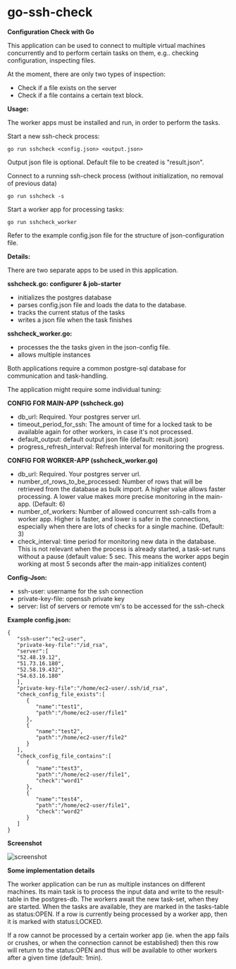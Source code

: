 
# go-ssh-check
**Configuration Check with Go**

This application can be used to connect to multiple virtual machines concurrently and to perform certain tasks on them, e.g.. checking configuration, inspecting files.

At the moment, there are only two types of inspection:
- Check if a file exists on the server
- Check if a file contains a certain text block.

**Usage:**

The worker apps must be installed and run, in order to perform the tasks.

Start a new ssh-check process:

```go run sshcheck <config.json> <output.json>```

Output json file is optional. Default file to be created is "result.json".  

Connect to a running ssh-check process (without initialization, no removal of previous data) 

```go run sshcheck -s```

Start a worker app for processing tasks: 

```go run sshcheck_worker```

Refer to the example config.json file for the structure of json-configuration file.

**Details:**

There are two separate apps to be used in this application.

**sshcheck.go: configurer & job-starter**
- initializes the postgres database
- parses config.json file and loads the data to the database.
- tracks the current status of the tasks
- writes a json file when the task finishes

**sshcheck_worker.go:**
- processes the the tasks given in the json-config file.
- allows multiple instances

Both applications require a common postgre-sql database for communication and task-handling.

The application might require some individual tuning:

**CONFIG FOR MAIN-APP (sshcheck.go)**
- db_url: Required. Your postgres server url.
- timeout_period_for_ssh: The amount of time for a locked task to be available again for other workers, in case it's not processed.  
- default_output: default output json file (default: result.json)
- progress_refresh_interval: Refresh interval for monitoring the progress.

**CONFIG FOR WORKER-APP (sshcheck_worker.go)**
- db_url: Required. Your postgres server url.
- number_of_rows_to_be_processed: Number of rows that will be retrieved from the database as bulk import. A higher value allows faster processing. A lower value makes more precise monitoring in the main-app. (Default: 6)
- number_of_workers: Number of allowed concurrent ssh-calls from a worker app. Higher is faster, and lower is safer in the connections, especially when there are lots of checks for a single machine. (Default: 3)
- check_interval: time period for monitoring new data in the database. This is not relevant when the process is already started, a task-set runs without a pause (default value: 5 sec. This means the worker apps begin working at most 5 seconds after the main-app initializes content)

**Config-Json:**
- ssh-user: username for the ssh connection
- private-key-file: openssh private key
- server: list of servers or remote vm's to be accessed for the ssh-check

**Example config.json:**
```
{
   "ssh-user":"ec2-user",
   "private-key-file":"/id_rsa",
   "server":[
   "52.48.19.12",
   "51.73.16.180",
   "52.58.19.432",
   "54.63.16.180"
   ],
   "private-key-file":"/home/ec2-user/.ssh/id_rsa",
   "check_config_file_exists":[
      {
         "name":"test1",
         "path":"/home/ec2-user/file1"
      },
      {
         "name":"test2",
         "path":"/home/ec2-user/file2"
      }
   ],
   "check_config_file_contains":[
      {
         "name":"test3",
         "path":"/home/ec2-user/file1",
         "check":"word1"
      },
      {
         "name":"test4",
         "path":"/home/ec2-user/file1",
         "check":"word2"
      }
   ]
}
```

**Screenshot**

![screenshot](https://raw.githubusercontent.com/mdireskeneli/go-ssh-check/master/screenshot.png)

**Some implementation details**

The worker application can be run as multiple instances on different machines. Its main task is to process the input data and write to the result-table in the postgres-db. The workers await the new task-set, when they are started.
When the tasks are available, they are marked in the tasks-table as status:OPEN.
If a row is currently being processed by a worker app, then it is marked with status:LOCKED.

If a row cannot be processed by a certain worker app (ie. when the app fails or crushes, or when the connection cannot be established) then this row will return to the status:OPEN and thus will be available to other workers after a given time (default: 1min).

